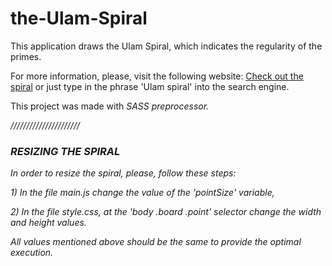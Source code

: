 # the-Ulam-Spiral
This application draws the Ulam Spiral, which indicates the regularity of the primes.

<p>For more information, please, visit the following website: <a href='https://en.wikipedia.org/wiki/Ulam_spiral'>Check out the spiral</a>
or just type in the phrase 'Ulam spiral' into the search engine.</p>

<p>This project was made with <em>SASS<em> preprocessor.</p>

//////////////////////
<h3>RESIZING THE SPIRAL</h3>
 <p>In order to resize the spiral, please, follow these steps:</p>
 <p>1) In the file main.js change the value of the 'pointSize' variable,</p>
 <p>2) In the file style.css, at the 'body .board .point' selector change the width and height values.</p>
 <p>All values mentioned above should be the same to provide the optimal execution.</p>
